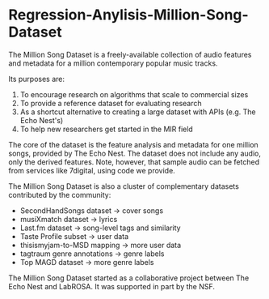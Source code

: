 # Regression-Anylisis-Million-Song-Dataset
The Million Song Dataset is a freely-available collection of audio features and metadata for a million contemporary popular music tracks.

Its purposes are:

1. To encourage research on algorithms that scale to commercial sizes
2. To provide a reference dataset for evaluating research
3. As a shortcut alternative to creating a large dataset with APIs (e.g. The Echo Nest's)
4. To help new researchers get started in the MIR field

The core of the dataset is the feature analysis and metadata for one million songs, provided by The Echo Nest. The dataset does not include any audio, only the derived features. Note, however, that sample audio can be fetched from services like 7digital, using code we provide.

The Million Song Dataset is also a cluster of complementary datasets contributed by the community:

* SecondHandSongs dataset -> cover songs
* musiXmatch dataset -> lyrics
* Last.fm dataset -> song-level tags and similarity
* Taste Profile subset -> user data
* thisismyjam-to-MSD mapping -> more user data
* tagtraum genre annotations -> genre labels
* Top MAGD dataset -> more genre labels

The Million Song Dataset started as a collaborative project between The Echo Nest and LabROSA. It was supported in part by the NSF.
